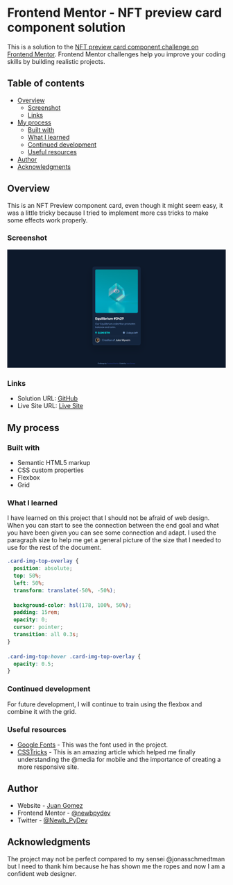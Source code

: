 # Frontend Mentor - NFT preview card component solution

This is a solution to the [NFT preview card component challenge on Frontend Mentor](https://www.frontendmentor.io/challenges/nft-preview-card-component-SbdUL_w0U). Frontend Mentor challenges help you improve your coding skills by building realistic projects. 

## Table of contents

- [Overview](#overview)
  - [Screenshot](#screenshot)
  - [Links](#links)
- [My process](#my-process)
  - [Built with](#built-with)
  - [What I learned](#what-i-learned)
  - [Continued development](#continued-development)
  - [Useful resources](#useful-resources)
- [Author](#author)
- [Acknowledgments](#acknowledgments)

## Overview

This is an NFT Preview component card, even though it might seem easy, it was a
little tricky because I tried to implement more css tricks to make some effects
work properly.

### Screenshot

![](./images/Screenshot-desktop.png)

### Links

- Solution URL: [GitHub](https://github.com/newbpydev/02-nft-preview-card-component-main)
- Live Site URL: [Live Site](https://mystifying-yalow-ba4510.netlify.app/)

## My process

### Built with

- Semantic HTML5 markup
- CSS custom properties
- Flexbox
- Grid

### What I learned

I have learned on this project that I should not be afraid of web design. When
you can start to see the connection between the end goal and what you have been
given you can see some connection and adapt. I used the paragraph size to help
me get a general picture of the size that I needed to use for the rest of the document.

```css
.card-img-top-overlay {
  position: absolute;
  top: 50%;
  left: 50%;
  transform: translate(-50%, -50%);

  background-color: hsl(178, 100%, 50%);
  padding: 15rem;
  opacity: 0;
  cursor: pointer;
  transition: all 0.3s;
}

.card-img-top:hover .card-img-top-overlay {
  opacity: 0.5;
}
```

### Continued development

For future development, I will continue to train using the flexbox and combine
it with the grid.

### Useful resources

- [Google Fonts](https://fonts.google.com/specimen/Outfit?query=outfit) - This was the font used in the project.
- [CSSTricks](https://css-tricks.com/snippets/css/media-queries-for-standard-devices/) - This is an amazing article which helped me finally understanding the @media
  for mobile and the importance of creating a more responsive site.

## Author

- Website - [Juan Gomez](https://www.newbpydev.com)
- Frontend Mentor - [@newbpydev](https://www.frontendmentor.io/profile/newbpydev)
- Twitter - [@Newb_PyDev](https://twitter.com/Newb_PyDev)

## Acknowledgments

The project may not be perfect compared to my sensei @jonasschmedtman but I need
to thank him because he has shown me the ropes and now I am a confident web
designer.

